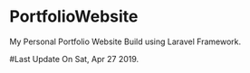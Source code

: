# PortfolioWebsite
My Personal Portfolio Website Build using Laravel Framework.

#Last Update On Sat, Apr 27 2019.

